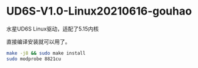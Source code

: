 # UD6S-V1.0-Linux20210616-gouhao
水星UD6S Linux驱动，适配了5.15内核

直接编译安装就可以用了。
```sh
make -j8 && sudo make install
sudo modprobe 8821cu
```
